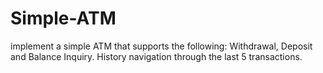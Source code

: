 # Simple-ATM
implement a simple ATM that supports the following: Withdrawal, Deposit and Balance Inquiry. History navigation through the last 5 transactions. 
